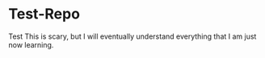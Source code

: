 # Test-Repo
Test
This is scary, but I will eventually understand everything that I am just now learning. 
